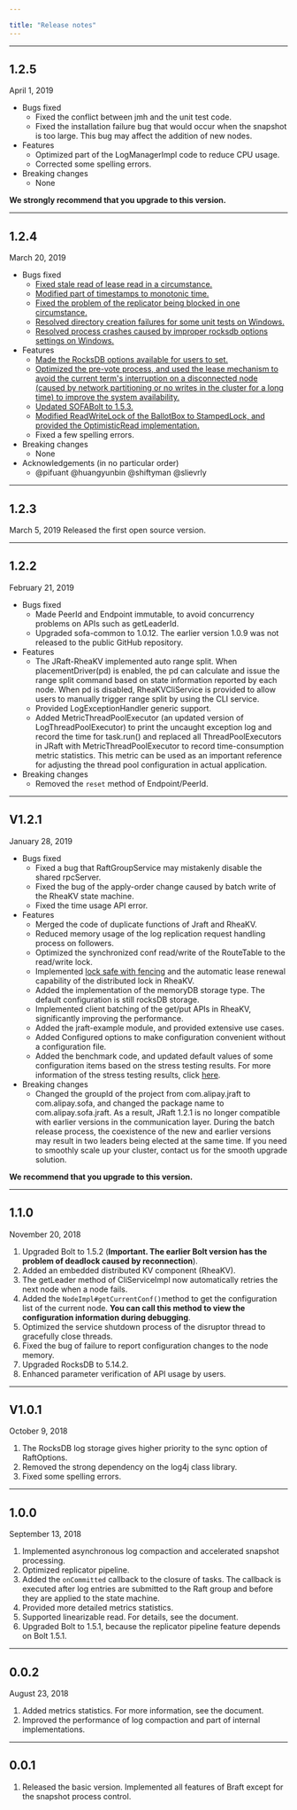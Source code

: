```yaml
---

title: "Release notes"
---
```


---

## 1.2.5

April 1, 2019

* Bugs fixed
   * Fixed the conflict between jmh and the unit test code.
   * Fixed the installation failure bug that would occur when the snapshot is too large. This bug may affect the addition of new nodes.
* Features
   * Optimized part of the LogManagerImpl code to reduce CPU usage.
   * Corrected some spelling errors.
* Breaking changes
   * None

__We strongly recommend that you upgrade to this version.__

---

## 1.2.4

March 20, 2019

* Bugs fixed
   * [Fixed stale read of lease read in a circumstance.](https://github.com/alipay/sofa-jraft/pull/34)
   * [Modified part of timestamps to monotonic time.](https://github.com/alipay/sofa-jraft/issues/24)
   * [Fixed the problem of the replicator being blocked in one circumstance.](https://github.com/alipay/sofa-jraft/pull/19)
   * [Resolved directory creation failures for some unit tests on Windows.](https://github.com/alipay/sofa-jraft/pull/51)
   * [Resolved process crashes caused by improper rocksdb options settings on Windows.](https://github.com/alipay/sofa-jraft/pull/22)
* Features
   * [Made the RocksDB options available for users to set.](https://github.com/alipay/sofa-jraft/issues/20)
   * [Optimized the pre-vote process, and used the lease mechanism to avoid the current term's interruption on a disconnected node (caused by network partitioning or no writes in the cluster for a long time) to improve the system availability.](https://github.com/alipay/sofa-jraft/issues/15)
   * [Updated SOFABolt to 1.5.3.](https://github.com/alipay/sofa-jraft/issues/10)
   * [Modified ReadWriteLock of the BallotBox to StampedLock, and provided the OptimisticRead implementation.](https://github.com/alipay/sofa-jraft/pull/3)
   * Fixed a few spelling errors.
* Breaking changes
   * None
* Acknowledgements (in no particular order)
   * @pifuant @huangyunbin @shiftyman @slievrly

---

## 1.2.3

March 5, 2019
Released the first open source version.

---

## 1.2.2

February 21, 2019

* Bugs fixed
   * Made PeerId and Endpoint immutable, to avoid concurrency problems on APIs such as getLeaderId.
   * Upgraded sofa-common to 1.0.12. The earlier version 1.0.9 was not released to the public GitHub repository.
* Features
   * The JRaft-RheaKV implemented auto range split. When placementDriver(pd) is enabled, the pd can calculate and issue the range split command based on state information reported by each node. When pd is disabled, RheaKVCliService is provided to allow users to manually trigger range split by using the CLI service.
   * Provided LogExceptionHandler generic support.
   * Added MetricThreadPoolExecutor (an updated version of LogThreadPoolExecutor) to print the uncaught exception log and record the time for task.run() and replaced all ThreadPoolExecutors in JRaft with MetricThreadPoolExecutor to record time-consumption metric statistics. This metric can be used as an important reference for adjusting the thread pool configuration in actual application.
* Breaking changes
   * Removed the `reset` method of Endpoint/PeerId.

---

## V1.2.1

January 28, 2019

* Bugs fixed
   * Fixed a bug that RaftGroupService may mistakenly disable the shared rpcServer.
   * Fixed the bug of the apply-order change caused by batch write of the RheaKV state machine.
   * Fixed the time usage API error.
* Features
   * Merged the code of duplicate functions of Jraft and RheaKV.
   * Reduced memory usage of the log replication request handling process on followers.
   * Optimized the synchronized conf read/write of the RouteTable to the read/write lock.
   * Implemented [lock safe with fencing](http://martin.kleppmann.com/2016/02/08/how-to-do-distributed-locking.html) and the automatic lease renewal capability of the distributed lock in RheaKV.
   * Added the implementation of the memoryDB storage type. The default configuration is still rocksDB storage.
   * Implemented client batching of the get/put APIs in RheaKV, significantly improving the performance.
   * Added the jraft-example module, and provided extensive use cases.
   * Added Configured options to make configuration convenient without a configuration file.
   * Added the benchmark code, and updated default values of some configuration items based on the stress testing results. For more information of the stress testing results, click [here](https://github.com/sofastack/sofa-jraft/wiki/Benchmark-%E6%95%B0%E6%8D%AE).
* Breaking changes
   * Changed the groupId of the project from com.alipay.jraft to com.alipay.sofa, and changed the package name to com.alipay.sofa.jraft. As a result, JRaft 1.2.1 is no longer compatible with earlier versions in the communication layer. During the batch release process, the coexistence of the new and earlier versions may result in two leaders being elected at the same time. If you need to smoothly scale up your cluster, contact us for the smooth upgrade solution.

**We recommend that you upgrade to this version.**

---

## 1.1.0

November 20, 2018

1. Upgraded Bolt to 1.5.2 (**Important. The earlier Bolt version has the problem of deadlock caused by reconnection**).<br />
2. Added an embedded distributed KV component (RheaKV).<br />
3. The getLeader method of CliServiceImpl now automatically retries the next node when a node fails.<br />
4. Added the `NodeImpl#getCurrentConf()`method to get the configuration list of the current node. **You can call this method to view the configuration information during debugging**.<br />
5. Optimized the service shutdown process of the disruptor thread to gracefully close threads.<br />
6. Fixed the bug of failure to report configuration changes to the node memory.<br />
7. Upgraded RocksDB to 5.14.2.<br />
8. Enhanced parameter verification of API usage by users.<br />

---

## V1.0.1

October 9, 2018

1. The RocksDB log storage gives higher priority to the sync option of RaftOptions.<br />
2. Removed the strong dependency on the log4j class library.<br />
3. Fixed some spelling errors.<br />

---

## 1.0.0

September 13, 2018

1. Implemented asynchronous log compaction and accelerated snapshot processing.<br />
2. Optimized replicator pipeline.<br />
3. Added the `onCommitted` callback to the closure of tasks. The callback is executed after log entries are submitted to the Raft group and before they are applied to the state machine.<br />
4. Provided more detailed metrics statistics.<br />
5. Supported linearizable read. For details, see the document.<br />
6. Upgraded Bolt to 1.5.1, because the replicator pipeline feature depends on Bolt 1.5.1.<br />

---

## 0.0.2

August 23, 2018

1. Added metrics statistics. For more information, see the document. <br />
2. Improved the performance of log compaction and part of internal implementations.<br />

---

## 0.0.1

1. Released the basic version. Implemented all features of Braft except for the snapshot process control.<br />

